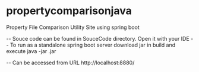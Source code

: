 # propertycomparisonjava
Property File Comparison Utility Site using spring boot

-- Souce code can be found in SouceCode directory. Open it with your IDE
-- To run as a standalone spring boot server download jar in build and execute 
        java -jar <filename>.jar

-- Can be accessed from URL  http://localhost:8880/
